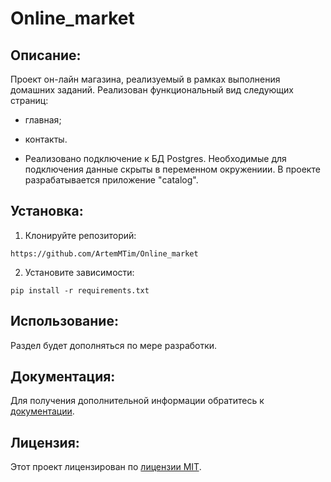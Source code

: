 # Online_market
##  Описание:
Проект он-лайн магазина, реализуемый в рамках выполнения домашних заданий.
Реализован функциональный вид следующих страниц:
- главная;
- контакты.

- Реализовано подключение к БД Postgres. Необходимые для подключения данные скрыты в переменном окружениии.
В проекте разрабатывается приложение "catalog".

## Установка:
1. Клонируйте репозиторий:
```
https://github.com/ArtemMTim/Online_market
```
2. Установите зависимости:
```
pip install -r requirements.txt
```
## Использование:
Раздел будет дополняться по мере разработки.


## Документация:
Для получения дополнительной информации обратитесь к [документации](docs/README.md).

## Лицензия:

Этот проект лицензирован по [лицензии MIT](LICENSE).
